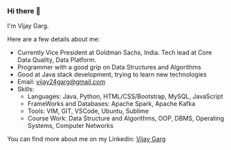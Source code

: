 ### Hi there 👋

I'm Vijay Garg.

Here are a few details about me:
- Currently Vice President at Goldman Sachs, India. Tech lead at Core Data Quality, Data Platform.
- Programmer with a good grip on Data Structures and Algorithms
- Good at Java stack development, trying to learn new technologies
- Email: vijay24garg@gmail.com
- Skills:
  - Languages: Java, Python, HTML/CSS/Bootstrap, MySQL, JavaScript
  - FrameWorks and Databases: Apache Spark, Apache Kafka
  - Tools: VIM, GIT, VSCode, Ubuntu, Sublime
  - Course Work: Data Structure and Algorithms, OOP, DBMS, Operating Systems, Computer Networks

You can find more about me on my Linkedin: [Vijay Garg](www.linkedin.com/in/vijgarg)

<!---
garvij/garvij is a ✨ special ✨ repository because its `README.md` (this file) appears on your GitHub profile.
You can click the Preview link to take a look at your changes.
--->
